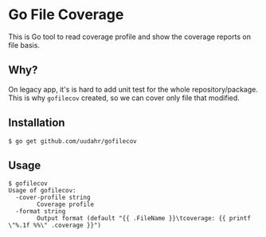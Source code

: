 # Go File Coverage

This is Go tool to read coverage profile and show the coverage reports on file basis.

## Why?
On legacy app, it's is hard to add unit test for the whole repository/package. This is why `gofilecov` created, so we can cover only file that modified.

## Installation
`$ go get github.com/uudahr/gofilecov`

## Usage
```
$ gofilecov
Usage of gofilecov:
  -cover-profile string
    	Coverage profile
  -format string
    	Output format (default "{{ .FileName }}\tcoverage: {{ printf \"%.1f %%\" .coverage }}")
```
